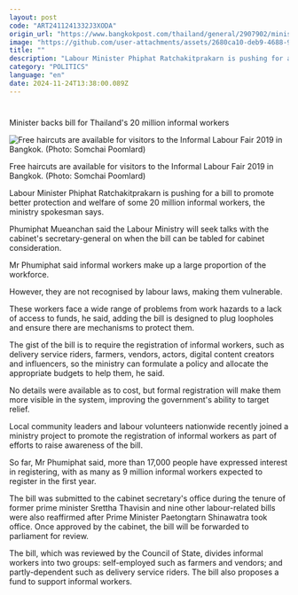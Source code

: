 ```yaml
---
layout: post
code: "ART2411241332J3XODA"
origin_url: "https://www.bangkokpost.com/thailand/general/2907902/minister-backs-bill-for-thailands-20-million-informal-workers"
image: "https://github.com/user-attachments/assets/2680ca10-deb9-4688-9734-4b7fe0df3e27"
title: ""
description: "Labour Minister Phiphat Ratchakitprakarn is pushing for a bill to promote better protection and welfare of some 20 million informal workers, the ministry spokesman says."
category: "POLITICS"
language: "en"
date: 2024-11-24T13:38:00.089Z
---
```


# 

Minister backs bill for Thailand's 20 million informal workers

![Free haircuts are available for visitors to the Informal Labour Fair 2019 in Bangkok. (Photo: Somchai Poomlard)](https://github.com/user-attachments/assets/0996c5d7-a003-4eec-b570-69549fc3efbe)

Free haircuts are available for visitors to the Informal Labour Fair 2019 in Bangkok. (Photo: Somchai Poomlard)

Labour Minister Phiphat Ratchakitprakarn is pushing for a bill to promote better protection and welfare of some 20 million informal workers, the ministry spokesman says.

Phumiphat Mueanchan said the Labour Ministry will seek talks with the cabinet's secretary-general on when the bill can be tabled for cabinet consideration.

Mr Phumiphat said informal workers make up a large proportion of the workforce.

However, they are not recognised by labour laws, making them vulnerable.

These workers face a wide range of problems from work hazards to a lack of access to funds, he said, adding the bill is designed to plug loopholes and ensure there are mechanisms to protect them.

The gist of the bill is to require the registration of informal workers, such as delivery service riders, farmers, vendors, actors, digital content creators and influencers, so the ministry can formulate a policy and allocate the appropriate budgets to help them, he said.

No details were available as to cost, but formal registration will make them more visible in the system, improving the government's ability to target relief.

Local community leaders and labour volunteers nationwide recently joined a ministry project to promote the registration of informal workers as part of efforts to raise awareness of the bill.

So far, Mr Phumiphat said, more than 17,000 people have expressed interest in registering, with as many as 9 million informal workers expected to register in the first year.

The bill was submitted to the cabinet secretary's office during the tenure of former prime minister Srettha Thavisin and nine other labour-related bills were also reaffirmed after Prime Minister Paetongtarn Shinawatra took office. Once approved by the cabinet, the bill will be forwarded to parliament for review.

The bill, which was reviewed by the Council of State, divides informal workers into two groups: self-employed such as farmers and vendors; and partly-dependent such as delivery service riders. The bill also proposes a fund to support informal workers.